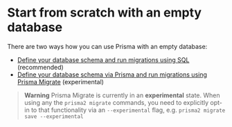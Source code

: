 # Start from scratch with an empty database

There are two ways how you can use Prisma with an empty database:

- [Define your database schema and run migrations using SQL](./quickstart-sql.md) (recommended)
- [Define your database schema via Prisma and run migrations using Prisma Migrate](./quickstart-prisma-migrate.md) (experimental)

> **Warning** Prisma Migrate is currently in an **experimental** state. When using any the `prisma2 migrate` commands, you need to explicitly opt-in to that functionality via an `--experimental` flag, e.g. `prisma2 migrate save --experimental`